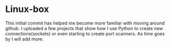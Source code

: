 # Linux-box
This initial commit has helped me become more familiar with moving around github. I uploaded a few projects that show how I use
Python to create new connections(sockets) or even starting to create port scanners. As time goes by I will add more. 
